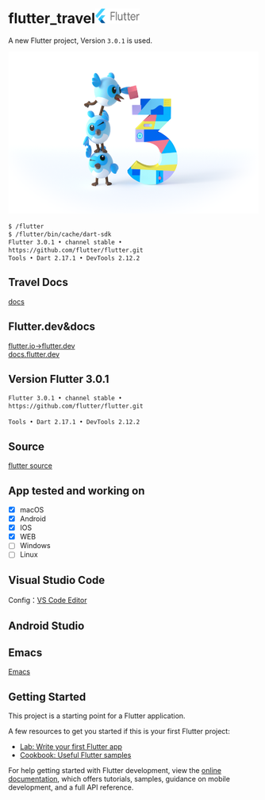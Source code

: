 # flutter_travel<img src="./docs/logos/flutter-lockup.png" width=90 height=30/>

A new Flutter project, Version `3.0.1` is used.

<div align="center">
<img src="./docs/logos/flutter3_hero.png" width=600 height=326/>
</div>

```
$ /flutter
$ /flutter/bin/cache/dart-sdk
Flutter 3.0.1 • channel stable • https://github.com/flutter/flutter.git
Tools • Dart 2.17.1 • DevTools 2.12.2
```

## Travel Docs
[docs](/docs)

## Flutter.dev&docs
[flutter.io->flutter.dev](https://flutter.dev/)  
[docs.flutter.dev](https://docs.flutter.dev/)

## Version Flutter 3.0.1
```
Flutter 3.0.1 • channel stable • https://github.com/flutter/flutter.git

Tools • Dart 2.17.1 • DevTools 2.12.2
```

## Source
[flutter source](https://github.com/orgs/flutter/repositories)

## App tested and working on 

- [x] macOS
- [x] Android
- [x] IOS
- [x] WEB
- [ ] Windows
- [ ] Linux

## Visual Studio Code 
Config：[VS Code Editor](https://code.visualstudio.com/docs/editor/debugging#_launch-configurations)

## Android Studio

## Emacs
[Emacs](https://www.gnu.org/software/emacs/download.html)

## Getting Started

This project is a starting point for a Flutter application.

A few resources to get you started if this is your first Flutter project:

- [Lab: Write your first Flutter app](https://docs.flutter.dev/get-started/codelab)
- [Cookbook: Useful Flutter samples](https://docs.flutter.dev/cookbook)

For help getting started with Flutter development, view the
[online documentation](https://docs.flutter.dev/), which offers tutorials,
samples, guidance on mobile development, and a full API reference.
